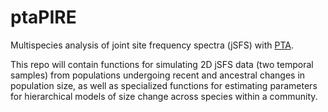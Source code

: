 # ptaPIRE
Multispecies analysis of joint site frequency spectra (jSFS) with [PTA](https://github.com/isaacovercast/PTA).

This repo will contain functions for simulating 2D jSFS data (two temporal samples) from populations undergoing recent and ancestral changes in population size, as well as specialized functions for estimating parameters for hierarchical models of size change across species within a community.
